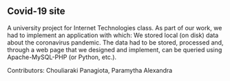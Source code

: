 ## Covid-19 site
A university project for Internet Technologies class.
As part of our work, we had to implement an application with which: We stored local (on disk) data about the coronavirus pandemic. The data had to be stored, processed and, through a web page that we designed and implement, can be queried using Apache-MySQL-PHP (or Python, etc.).

Contributors: Chouliaraki Panagiota, Paramytha Alexandra

